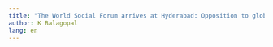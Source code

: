 ```yaml
---
title: "The World Social Forum arrives at Hyderabad: Opposition to globalization"
author: K Balagopal
lang: en
---
```

